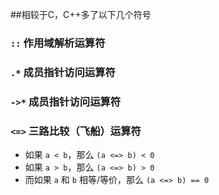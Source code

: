 ##相较于C，C++多了以下几个符号

### `::` 作用域解析运算符
### `.*` 成员指针访问运算符
### `->*` 成员指针访问运算符
### `<=>` 三路比较（飞船）运算符
 - 如果 `a < b`，那么 `(a <=> b) < 0`
 - 如果 `a > b`，那么 `(a <=> b) > 0`
 - 而如果 `a` 和 `b` 相等/等价，那么 `(a <=> b) == 0`